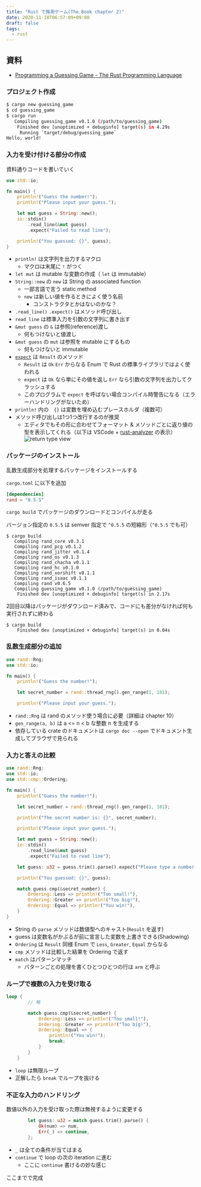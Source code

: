 ```yaml
---
title: "Rust で推測ゲーム(The Book chapter 2)"
date: 2020-11-18T06:57:09+09:00
draft: false
tags:
  - rust
---
```


## 資料

- [Programming a Guessing Game - The Rust Programming Language](https://doc.rust-lang.org/book/ch02-00-guessing-game-tutorial.html)

### プロジェクト作成

```bash
$ cargo new guessing_game
$ cd guessing_game
$ cargo run
   Compiling guessing_game v0.1.0 (/path/to/guessing_game)
    Finished dev [unoptimized + debuginfo] target(s) in 4.29s
     Running `target/debug/guessing_game`
Hello, world!
```

### 入力を受け付ける部分の作成

資料通りコードを書いていく

```rust
use std::io;

fn main() {
    println!("Guess the number!");
    println!("Please input your guess.");

    let mut guess = String::new();
    io::stdin()
        .read_line(&mut guess)
        .expect("Failed to read line");

    println!("You guessed: {}", guess);
}
```

- `println!` は文字列を出力するマクロ
    - マクロは末尾に `!` がつく
- `let mut` は mutable な変数の作成（ `let` は immutable）
- `String::new` の `new` は String の associated function
    - 一部言語で言う static method
    - `new` は新しい値を作るときによく使う名前
        - コンストラクタとかはないのかな？
- `.read_line()` `.expect()` はメソッド呼び出し
- `read_line` は標準入力を引数の文字列に書き出す
- `&mut guess` の `&` は参照(reference)渡し
    - 何もつけないと値渡し
- `&mut guess` の `mut` は参照を mutable にするもの
    - 何もつけないと immutable
- [`expect`](https://doc.rust-lang.org/std/result/enum.Result.html#method.expect) は `Result` のメソッド
    - `Result` は `Ok` `Err` からなる Enum で Rust の標準ライブラリではよく使われる
    - `expect` は `Ok` なら単にその値を返し `Err` なら引数の文字列を出力してクラッシュする
    - このプログラムで `expect` を呼ばない場合コンパイル時警告になる（エラーハンドリングがないため）
- `println!` 内の　`{}` は変数を埋め込むプレースホルダ（複数可）
- メソッド呼び出しは1つ1つ改行するのが推奨
    - エディタでもその形に合わせてフォーマット & メソッドごとに返り値の型を表示してくれる（以下は VSCode + [rust-analyzer](https://marketplace.visualstudio.com/items?itemName=matklad.rust-analyzer) の表示）
    ![return type view](/blog/20201110-rust-guessing-game/return-type-view.png)


### パッケージのインストール

乱数生成部分を処理するパッケージをインストールする

`cargo.toml` に以下を追加

```toml
[dependencies]
rand = "0.5.5"
```

`cargo build` でパッケージのダウンロードとコンパイルが走る

バージョン指定の `0.5.5` は semver 指定で `^0.5.5` の短縮形（`^0.5.5` でも可）

```
$ cargo build
   Compiling rand_core v0.3.1
   Compiling rand_pcg v0.1.2
   Compiling rand_jitter v0.1.4
   Compiling rand_os v0.1.3
   Compiling rand_chacha v0.1.1
   Compiling rand_hc v0.1.0
   Compiling rand_xorshift v0.1.1
   Compiling rand_isaac v0.1.1
   Compiling rand v0.6.5
   Compiling guessing_game v0.1.0 (/path/to/guessing_game)
    Finished dev [unoptimized + debuginfo] target(s) in 2.17s
```

2回目以降はパッケージがダウンロード済みで、コードにも差分がなければ何も実行されずに終わる

```
$ cargo build
    Finished dev [unoptimized + debuginfo] target(s) in 0.04s
```

### 乱数生成部分の追加

```rust {hl_lines=[1,7]}
use rand::Rng;
use std::io;

fn main() {
    println!("Guess the number!");

    let secret_number = rand::thread_rng().gen_range(1, 101);

    println!("Please input your guess.");
```

- `rand::Rng` は rand のメソッド使う場合に必要（詳細は chapter 10）
- `gen_range(a, b)` は a <= n < b な整数 n を生成する
- 依存している crate のドキュメントは `cargo doc --open` でドキュメント生成してブラウザで見られる

### 入力と答えの比較


```rust {hl_lines=[3 19 23 24 25 26 27]}
use rand::Rng;
use std::io;
use std::cmp::Ordering;

fn main() {
    println!("Guess the number!");

    let secret_number = rand::thread_rng().gen_range(1, 101);

    println!("The secret number is: {}", secret_number);

    println!("Please input your guess.");

    let mut guess = String::new();
    io::stdin()
        .read_line(&mut guess)
        .expect("Failed to read line");

    let guess: u32 = guess.trim().parse().expect("Please type a number!");

    println!("You guessed: {}", guess);

    match guess.cmp(&secret_number) {
        Ordering::Less => println!("Too small!"),
        Ordering::Greater => println!("Too big!"),
        Ordering::Equal => println!("You win!"),
    }
}
```

- String の `parse` メソッドは数値型へのキャスト(`Result` を返す)
- guess は変数名がかぶるが前に宣言した変数を上書きできる(Shadowing)
- `Ordering` は `Result` 同様 Enum で `Less`, `Greater`, `Equal` からなる
- `cmp` メソッドは比較した結果を Ordering で返す
- `match` はパターンマッチ
    - パターンごとの処理を書くひとつひとつの行は `arm` と呼ぶ


### ループで複数の入力を受け取る

```rust {hl_lines=[1,9]}
loop {
        // 略

        match guess.cmp(&secret_number) {
            Ordering::Less => println!("Too small!"),
            Ordering::Greater => println!("Too big!"),
            Ordering::Equal => {
                println!("You win!");
                break;
            }
        }
    }
```

- `loop` は無限ループ
- 正解したら `break` でループを抜ける

### 不正な入力のハンドリング

数値以外の入力を受け取った際は無視するように変更する

```rust
        let guess: u32 = match guess.trim().parse() {
            Ok(num) => num,
            Err(_) => continue,
        };
```

- `_` は全ての条件が当てはまる
- `continue` で loop の次の iteration に進む
    - ここに `continue` 書けるの妙な感じ


ここまでで完成
